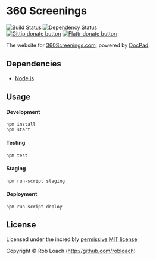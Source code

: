 
<!-- TITLE/ -->

# 360 Screenings

<!-- /TITLE -->


<!-- BADGES/ -->

[![Build Status](http://img.shields.io/travis-ci/robloach/360screenings.com.png?branch=master)](http://travis-ci.org/robloach/360screenings.com "Check this project's build status on TravisCI")
[![Dependency Status](https://david-dm.org/robloach/360screenings.com.png?theme=shields.io)](https://david-dm.org/robloach/360screenings.com)<br/>
[![Gittip donate button](http://img.shields.io/gittip/RobLoach.png)](https://www.gittip.com/RobLoach/ "Donate weekly to this project using Gittip")
[![Flattr donate button](http://img.shields.io/flattr/donate.png?color=yellow)](http://flattr.com/thing/2257574/RobLoach "Donate monthly to this project using Flattr")

<!-- /BADGES -->


The website for [360Screenings.com](http://360screenings.com), powered by [DocPad](http://docpad.org).


## Dependencies

* [Node.js](http://nodejs.org)


## Usage

#### Development

    npm install
    npm start

#### Testing

    npm test

#### Staging

    npm run-script staging

#### Deployment

    npm run-script deploy


<!-- LICENSE/ -->

## License

Licensed under the incredibly [permissive](http://en.wikipedia.org/wiki/Permissive_free_software_licence) [MIT license](http://creativecommons.org/licenses/MIT/)

Copyright &copy; Rob Loach (http://github.com/robloach)

<!-- /LICENSE -->



